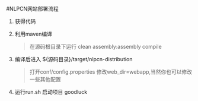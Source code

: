 #NLPCN网站部署流程

1. 获得代码
2. 利用maven编译

    > 在源码根目录下运行 clean assembly:assembly compile

3. 编译后进入 ${源码目录}/target/nlpcn-distribution 
    
    > 打开conf/config.properties 修改web_dir=webapp,当然你也可以修改一些其他配置

4. 运行run.sh 启动项目 goodluck
